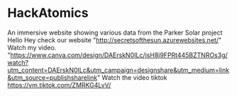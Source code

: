 # HackAtomics
An immersive website showing various data from the Parker Solar project
Hello Hey check our website "http://secretsofthesun.azurewebsites.net/"
Watch my video. "https://www.canva.com/design/DAErskN0ILc/jsH8j9FPRt445BZTNROs3g/watch?utm_content=DAErskN0ILc&utm_campaign=designshare&utm_medium=link&utm_source=publishsharelink"
Watch the video tiktok https://vm.tiktok.com/ZMRKG4LvV/
